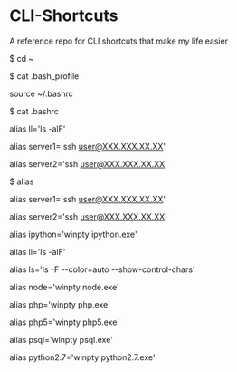 # CLI-Shortcuts
A reference repo for CLI shortcuts that make my life easier

$ cd ~

$ cat .bash_profile

source ~/.bashrc

$ cat .bashrc

alias ll='ls -alF'

alias server1='ssh user@XXX.XXX.XX.XX'

alias server2='ssh user@XXX.XXX.XX.XX'


$ alias

alias server1='ssh user@XXX.XXX.XX.XX'

alias server2='ssh user@XXX.XXX.XX.XX'

alias ipython='winpty ipython.exe'

alias ll='ls -alF'

alias ls='ls -F --color=auto --show-control-chars'

alias node='winpty node.exe'

alias php='winpty php.exe'

alias php5='winpty php5.exe'

alias psql='winpty psql.exe'

alias python2.7='winpty python2.7.exe'

